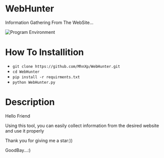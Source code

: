 # WebHunter
Information Gathering From The WebSite...

![Program Environment]([http://www.upsara.com/images/g364574_.png](https://www.uplooder.net/img/image/90/7235d95f43bacdd46501cd48e7740967/Screenshot-(149).png))

# How To Installition
* ` git clone https://github.com/MhnXp/WebHunter.git `
*  `cd WebHunter`
*  `pip install -r requirments.txt`
*  `python WebHunter.py`


# Description
Hello Friend

Using this tool, you can easily collect information from the desired website and use it properly

Thank you for giving me a star:))

GoodBay...:)

